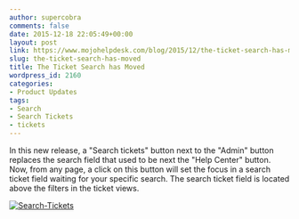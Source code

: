 ```yaml
---
author: supercobra
comments: false
date: 2015-12-18 22:05:49+00:00
layout: post
link: https://www.mojohelpdesk.com/blog/2015/12/the-ticket-search-has-moved/
slug: the-ticket-search-has-moved
title: The Ticket Search has Moved
wordpress_id: 2160
categories:
- Product Updates
tags:
- Search
- Search Tickets
- tickets
---
```


In this new release, a "Search tickets" button next to the "Admin" button replaces the search field that used to be next the "Help Center" button. Now, from any page, a click on this button will set the focus in a search ticket field waiting for your specific search. The search ticket field is located above the filters in the ticket views.

[![Search-Tickets](http://www.mojohelpdesk.com/blog/wordpress/wp-content/uploads/2015/12/Search-Tickets.png)](http://www.mojohelpdesk.com/blog/wordpress/wp-content/uploads/2015/12/Search-Tickets.png)
